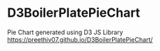 # D3BoilerPlatePieChart
Pie Chart generated using D3 JS Library
https://preethiv07.github.io/D3BoilerPlatePieChart/
